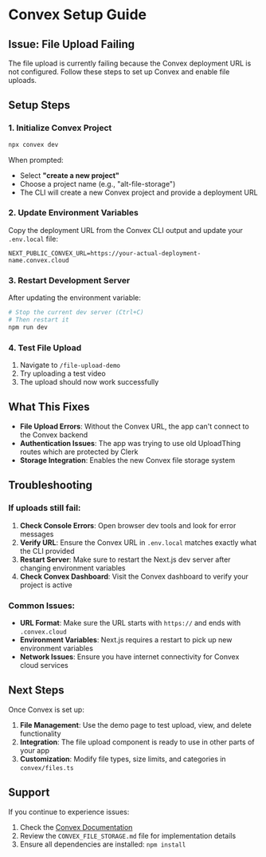 # Convex Setup Guide

## Issue: File Upload Failing

The file upload is currently failing because the Convex deployment URL is not configured. Follow these steps to set up Convex and enable file uploads.

## Setup Steps

### 1. Initialize Convex Project

```bash
npx convex dev
```

When prompted:
- Select **"create a new project"**
- Choose a project name (e.g., "alt-file-storage")
- The CLI will create a new Convex project and provide a deployment URL

### 2. Update Environment Variables

Copy the deployment URL from the Convex CLI output and update your `.env.local` file:

```env
NEXT_PUBLIC_CONVEX_URL=https://your-actual-deployment-name.convex.cloud
```

### 3. Restart Development Server

After updating the environment variable:

```bash
# Stop the current dev server (Ctrl+C)
# Then restart it
npm run dev
```

### 4. Test File Upload

1. Navigate to `/file-upload-demo`
2. Try uploading a test video
3. The upload should now work successfully

## What This Fixes

- **File Upload Errors**: Without the Convex URL, the app can't connect to the Convex backend
- **Authentication Issues**: The app was trying to use old UploadThing routes which are protected by Clerk
- **Storage Integration**: Enables the new Convex file storage system

## Troubleshooting

### If uploads still fail:

1. **Check Console Errors**: Open browser dev tools and look for error messages
2. **Verify URL**: Ensure the Convex URL in `.env.local` matches exactly what the CLI provided
3. **Restart Server**: Make sure to restart the Next.js dev server after changing environment variables
4. **Check Convex Dashboard**: Visit the Convex dashboard to verify your project is active

### Common Issues:

- **URL Format**: Make sure the URL starts with `https://` and ends with `.convex.cloud`
- **Environment Variables**: Next.js requires a restart to pick up new environment variables
- **Network Issues**: Ensure you have internet connectivity for Convex cloud services

## Next Steps

Once Convex is set up:

1. **File Management**: Use the demo page to test upload, view, and delete functionality
2. **Integration**: The file upload component is ready to use in other parts of your app
3. **Customization**: Modify file types, size limits, and categories in `convex/files.ts`

## Support

If you continue to experience issues:

1. Check the [Convex Documentation](https://docs.convex.dev/)
2. Review the `CONVEX_FILE_STORAGE.md` file for implementation details
3. Ensure all dependencies are installed: `npm install`